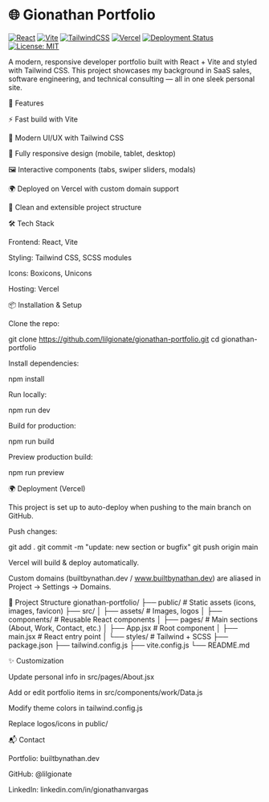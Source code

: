 # 🌐 Gionathan Portfolio  

[![React](https://img.shields.io/badge/React-20232A?style=for-the-badge&logo=react&logoColor=61DAFB)](https://react.dev/)  [![Vite](https://img.shields.io/badge/Vite-B73BFE?style=for-the-badge&logo=vite&logoColor=FFD62E)](https://vitejs.dev/)  [![TailwindCSS](https://img.shields.io/badge/TailwindCSS-38B2AC?style=for-the-badge&logo=tailwind-css&logoColor=white)](https://tailwindcss.com/)  [![Vercel](https://img.shields.io/badge/Deployed%20on-Vercel-black?style=for-the-badge&logo=vercel&logoColor=white)](https://vercel.com/)  [![Deployment Status](https://img.shields.io/github/deployments/lilgionate/gionathan-portfolio/Production?label=vercel&logo=vercel&style=for-the-badge)](https://builtbynathan.dev)  [![License: MIT](https://img.shields.io/badge/License-MIT-green.svg?style=for-the-badge)](LICENSE)  

A modern, responsive developer portfolio built with React + Vite and styled with Tailwind CSS.
This project showcases my background in SaaS sales, software engineering, and technical consulting — all in one sleek personal site.

🚀 Features

⚡ Fast build with Vite

🎨 Modern UI/UX with Tailwind CSS

📱 Fully responsive design (mobile, tablet, desktop)

🖼️ Interactive components (tabs, swiper sliders, modals)

🌍 Deployed on Vercel with custom domain support

📂 Clean and extensible project structure

🛠️ Tech Stack

Frontend: React, Vite

Styling: Tailwind CSS, SCSS modules

Icons: Boxicons, Unicons

Hosting: Vercel

📦 Installation & Setup

Clone the repo:

git clone https://github.com/lilgionate/gionathan-portfolio.git
cd gionathan-portfolio


Install dependencies:

npm install


Run locally:

npm run dev


Build for production:

npm run build


Preview production build:

npm run preview

🌍 Deployment (Vercel)

This project is set up to auto-deploy when pushing to the main branch on GitHub.

Push changes:

git add .
git commit -m "update: new section or bugfix"
git push origin main


Vercel will build & deploy automatically.

Custom domains (builtbynathan.dev / www.builtbynathan.dev) are aliased in Project → Settings → Domains.

📂 Project Structure
gionathan-portfolio/
├── public/             # Static assets (icons, images, favicon)
├── src/
│   ├── assets/         # Images, logos
│   ├── components/     # Reusable React components
│   ├── pages/          # Main sections (About, Work, Contact, etc.)
│   ├── App.jsx         # Root component
│   ├── main.jsx        # React entry point
│   └── styles/         # Tailwind + SCSS
├── package.json
├── tailwind.config.js
├── vite.config.js
└── README.md

✨ Customization

Update personal info in src/pages/About.jsx

Add or edit portfolio items in src/components/work/Data.js

Modify theme colors in tailwind.config.js

Replace logos/icons in public/

📬 Contact

Portfolio: builtbynathan.dev

GitHub: @lilgionate

LinkedIn: linkedin.com/in/gionathanvargas
